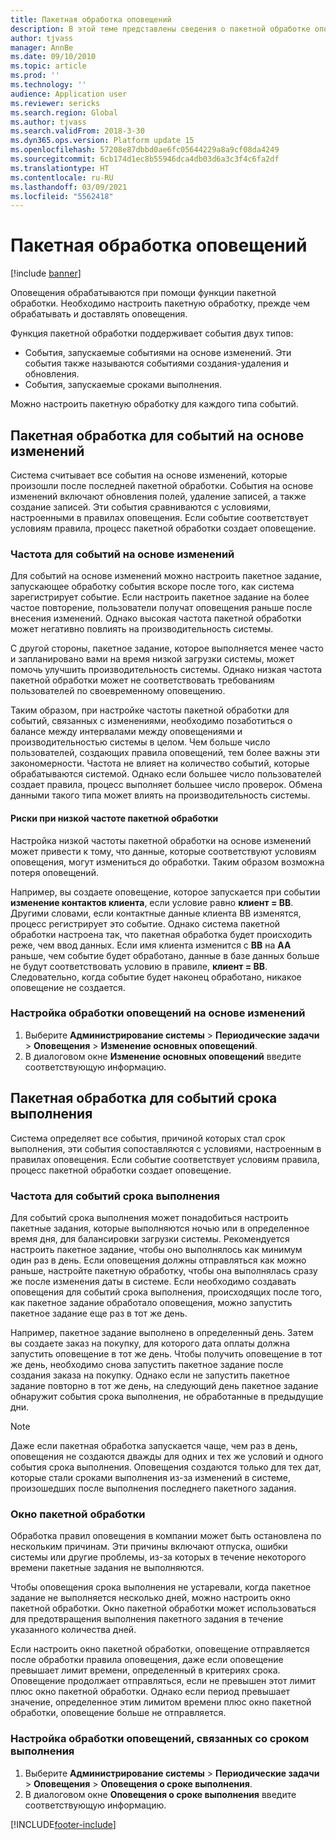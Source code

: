 ```yaml
---
title: Пакетная обработка оповещений
description: В этой теме представлены сведения о пакетной обработке оповещений.
author: tjvass
manager: AnnBe
ms.date: 09/10/2010
ms.topic: article
ms.prod: ''
ms.technology: ''
audience: Application user
ms.reviewer: sericks
ms.search.region: Global
ms.author: tjvass
ms.search.validFrom: 2018-3-30
ms.dyn365.ops.version: Platform update 15
ms.openlocfilehash: 57208e87dbbd0ae6fc05644229a8a9cf08da4249
ms.sourcegitcommit: 6cb174d1ec8b55946dca4db03d6a3c3f4c6fa2df
ms.translationtype: HT
ms.contentlocale: ru-RU
ms.lasthandoff: 03/09/2021
ms.locfileid: "5562418"
---
```

# <a name="batch-processing-of-alerts"></a>Пакетная обработка оповещений

[!include [banner](../includes/banner.md)]

Оповещения обрабатываются при помощи функции пакетной обработки. Необходимо настроить пакетную обработку, прежде чем обрабатывать и доставлять оповещения.

Функция пакетной обработки поддерживает события двух типов:

- События, запускаемые событиями на основе изменений. Эти события также называются событиями создания-удаления и обновления.
- События, запускаемые сроками выполнения.

Можно настроить пакетную обработку для каждого типа событий.

## <a name="batch-processing-for-change-based-events"></a>Пакетная обработка для событий на основе изменений

Система считывает все события на основе изменений, которые произошли после последней пакетной обработки. События на основе изменений включают обновления полей, удаление записей, а также создание записей. Эти события сравниваются с условиями, настроенными в правилах оповещения. Если событие соответствует условиям правила, процесс пакетной обработки создает оповещение.

### <a name="frequency-for-change-based-events"></a>Частота для событий на основе изменений

Для событий на основе изменений можно настроить пакетное задание, запускающее обработку события вскоре после того, как система зарегистрирует событие. Если настроить пакетное задание на более частое повторение, пользователи получат оповещения раньше после внесения изменений. Однако высокая частота пакетной обработки может негативно повлиять на производительность системы.

С другой стороны, пакетное задание, которое выполняется менее часто и запланировано вами на время низкой загрузки системы, может помочь улучшить производительность системы. Однако низкая частота пакетной обработки может не соответствовать требованиям пользователей по своевременному оповещению.

Таким образом, при настройке частоты пакетной обработки для событий, связанных с изменениями, необходимо позаботиться о балансе между интервалами между оповещениями и производительностью системы в целом. Чем больше число пользователей, создающих правила оповещений, тем более важны эти закономерности. Частота не влияет на количество событий, которые обрабатываются системой. Однако если большее число пользователей создает правила, процесс выполняет большее число проверок. Обмена данными такого типа может влиять на производительность системы.

#### <a name="the-risks-of-low-batch-frequency"></a>Риски при низкой частоте пакетной обработки

Настройка низкой частоты пакетной обработки на основе изменений может привести к тому, что данные, которые соответствуют условиям оповещения, могут измениться до обработки. Таким образом возможна потеря оповещений.

Например, вы создаете оповещение, которое запускается при событии **изменение контактов клиента**, если условие равно **клиент = BB**. Другими словами, если контактные данные клиента BB изменятся, процесс регистрирует это событие. Однако система пакетной обработки настроена так, что пакетная обработка будет происходить реже, чем ввод данных. Если имя клиента изменится с **BB** на **AA** раньше, чем событие будет обработано, данные в базе данных больше не будут соответствовать условию в правиле, **клиент = BB**. Следовательно, когда событие будет наконец обработано, никакое оповещение не создается.

### <a name="set-up-processing-for-change-based-alerts"></a>Настройка обработки оповещений на основе изменений

1. Выберите **Администрирование системы** &gt; **Периодические задачи** &gt; **Оповещения** &gt; **Изменение основных оповещений**.
2. В диалоговом окне **Изменение основных оповещений** введите соответствующую информацию.

## <a name="batch-processing-for-due-date-events"></a>Пакетная обработка для событий срока выполнения

Система определяет все события, причиной которых стал срок выполнения, эти события сопоставляются с условиями, настроенным в правилах оповещения. Если событие соответствует условиям правила, процесс пакетной обработки создает оповещение.

### <a name="frequency-for-due-date-events"></a>Частота для событий срока выполнения

Для событий срока выполнения может понадобиться настроить пакетные задания, которые выполняются ночью или в определенное время дня, для балансировки загрузки системы. Рекомендуется настроить пакетное задание, чтобы оно выполнялось как минимум один раз в день. Если оповещения должны отправляться как можно раньше, настройте пакетную обработку, чтобы она выполнялась сразу же после изменения даты в системе. Если необходимо создавать оповещения для событий срока выполнения, происходящих после того, как пакетное задание обработало оповещения, можно запустить пакетное задание еще раз в тот же день.

Например, пакетное задание выполнено в определенный день. Затем вы создаете заказ на покупку, для которого дата оплаты должна запустить оповещение в тот же день. Чтобы получить оповещение в тот же день, необходимо снова запустить пакетное задание после создания заказа на покупку. Однако если не запустить пакетное задание повторно в тот же день, на следующий день пакетное задание обнаружит события срока выполнения, не обработанные в предыдущие дни.

> [!NOTE]
> Даже если пакетная обработка запускается чаще, чем раз в день, оповещения не создаются дважды для одних и тех же условий и одного события срока выполнения. Оповещения создаются только для тех дат, которые стали сроками выполнения из-за изменений в системе, произошедших после выполнения последнего пакетного задания.

### <a name="batch-processing-window"></a>Окно пакетной обработки

Обработка правил оповещения в компании может быть остановлена по нескольким причинам. Эти причины включают отпуска, ошибки системы или другие проблемы, из-за которых в течение некоторого времени пакетные задания не выполняются.

Чтобы оповещения срока выполнения не устаревали, когда пакетное задание не выполняется несколько дней, можно настроить окно пакетной обработки. Окно пакетной обработки может использоваться для предотвращения выполнения пакетного задания в течение указанного количества дней.

Если настроить окно пакетной обработки, оповещение отправляется после обработки правила оповещения, даже если оповещение превышает лимит времени, определенный в критериях срока. Оповещение продолжает отправляться, если не превышен этот лимит плюс окно пакетной обработки. Однако если период превышает значение, определенное этим лимитом времени плюс окно пакетной обработки, оповещение больше не отправляется.

### <a name="set-up-processing-for-due-date-alerts"></a>Настройка обработки оповещений, связанных со сроком выполнения

1. Выберите **Администрирование системы** &gt; **Периодические задачи** &gt; **Оповещения** &gt; **Оповещения о сроке выполнения**.
2. В диалоговом окне **Оповещения о сроке выполнения** введите соответствующую информацию.


[!INCLUDE[footer-include](../../../includes/footer-banner.md)]